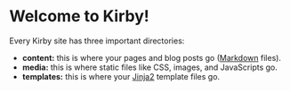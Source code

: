 Welcome to Kirby!
=================

Every Kirby site has three important directories:

* **content:** this is where your pages and blog posts go ([Markdown](http://daringfireball.net/projects/markdown/) files).
* **media:** this is where static files like CSS, images, and JavaScripts go.
* **templates:** this is where your [Jinja2](http://jinja.pocoo.org/) template files go.